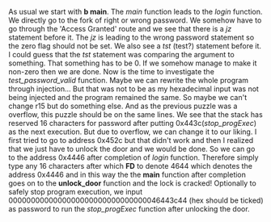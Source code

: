 As usual we start with **b main**. The *main* function leads to the *login* function. We directly go to the fork of right or wrong password.
We somehow have to go through the 'Access Granted' route and we see that there is a *jz* statement before it. The *jz* is leading to the 
wrong password statement so the zero flag should not be set. We also see a *tst* (test?) statement before it. I could guess that the *tst* statement
was comparing the argument to something. That something has to be 0. If we somehow manage to
make it non-zero then we are done. Now is the time to investigate the *test_password_valid* function. Maybe we can rewrite the whole program
through injection... But that was not to be as my hexadecimal input was not being injected and the program remained the same. So maybe we
can't change r15 but do something else. And as the previous puzzle was a overflow, this puzzle should be on the same lines. We see that 
the stack has reserved 16 characters for password after putting 0x443c(*stop_progExec*) as the next execution. But due to overflow, we can
change it to our liking. I first tried to go to address 0x452c but that didn't work and then I realized that we just have to unlock the door 
and we would be done. So we can go to the address 0x4446 after completion of *login* function. Therefore simply type any 16 characters after
which **FD** to denote 4644 which denotes the address 0x4446 and in this way the the **main** function after completion goes on to the 
**unlock_door** function and the lock is cracked! Optionally to safely stop program execution, we input 0000000000000000000000000000000046443c44 (hex should be ticked) as password to run the *stop_progExec* function after unlocking the door.
